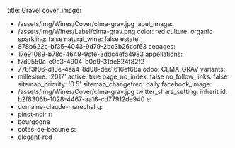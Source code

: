 title: Gravel
cover_image:
  - /assets/img/Wines/Cover/clma-grav.jpg
label_image:
  - /assets/img/Wines/Label/clma-grav.png
color: red
culture: organic
sparkling: false
natural_wine: false
estate:
  - 878b622c-bf35-4043-9d79-2bc3b26ccf63
cepages:
  - 17e91089-b78c-4649-9cfe-3ddc4efa4983
appellations:
  - f7d9550a-e0e3-4904-b0d9-31de824f82f2
  - 778f3f06-d13e-4aa4-8d08-dee1616ef68a
odoo: CLMA-GRAV
variants:
  -
    millesime: '2017'
    active: true
page_no_index: false
no_follow_links: false
sitemap_priority: '0.5'
sitemap_changefreq: daily
facebook_image:
  - /assets/img/Wines/Cover/clma-grav.jpg
twitter_share_setting: inherit
id: b2f8306b-1028-4467-aa16-cd77912de940
e:
  - domaine-claude-marechal
g:
  - pinot-noir
r:
  - bourgogne
  - cotes-de-beaune
s:
  - elegant-red
